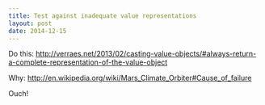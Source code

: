 ```yaml
---
title: Test against inadequate value representations
layout: post
date: 2014-12-15
---
```


Do this: http://verraes.net/2013/02/casting-value-objects/#always-return-a-complete-representation-of-the-value-object

Why: http://en.wikipedia.org/wiki/Mars_Climate_Orbiter#Cause_of_failure

Ouch!

